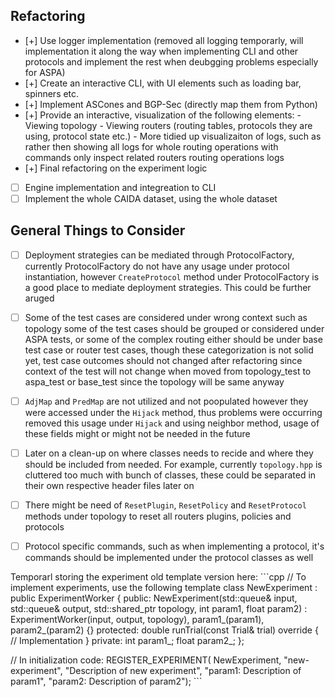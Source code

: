 ## Refactoring
- [+] Use logger implementation (removed all logging temporarly, will
  implementation it along the way when implementing CLI and other protocols and
  implement the rest when deubgging problems especially for ASPA)
- [+] Create an interactive CLI, with UI elements such as loading bar, spinners
  etc.
- [+] Implement ASCones and BGP-Sec (directly map them from Python)
- [+] Provide an interactive, visualization of the following elements:
        - Viewing topology
        - Viewing routers (routing tables, protocols they are using, protocol
          state etc.)
        - More tidied up visualizaiton of logs, such as rather then showing all
          logs for whole routing operations with commands only inspect related
          routers routing operations logs
- [+] Final refactoring on the experiment logic 
- [ ] Engine implementation and integreation to CLI
- [ ] Implement the whole CAIDA dataset, using the whole dataset

## General Things to Consider
- [ ] Deployment strategies can be mediated through ProtocolFactory, currently
  ProtocolFactory do not have any usage under protocol instantiation, however
  `CreateProtocol` method under ProtocolFactory is a good place to mediate
  deployment strategies. This could be further aruged
- [ ] Some of the test cases are considered under wrong context such as topology
  some of the test cases should be grouped or considered under ASPA tests, or
  some of the complex routing either should be under base test case or router
  test cases, though these categorization is not solid yet, test case outcomes
  should not changed after refactoring since context of the test will not change
  when moved from topology_test to aspa_test or base_test since the topology
  will be same anyway
- [ ] `AdjMap` and `PredMap` are not utilized and not poopulated however they
  were accessed under the `Hijack` method, thus problems were occurring removed
  this usage under `Hijack` and using neighbor method, usage of these fields
  might or might not be needed in the future 
- [ ] Later on a clean-up on where classes needs to recide and where they should
  be included from needed. For example, currently `topology.hpp` is cluttered
  too much with bunch of classes, these could be separated in their own
  respective header files later on
- [ ] There might be need of `ResetPlugin`, `ResetPolicy` and `ResetProtocol`
  methods under topology to reset all routers plugins, policies and protocols
- [ ] Protocol specific commands, such as when implementing a protocol, it's
  commands should be implemented under the protocol classes as well


Temporarl storing the experiment old template version here: ```cpp // To
implement experiments, use the following template class NewExperiment : public
ExperimentWorker { public: NewExperiment(std::queue<Trial>& input,
std::queue<double>& output, std::shared_ptr<Topology> topology, int param1,
float param2) : ExperimentWorker(input, output, topology), param1_(param1),
param2_(param2) {} protected: double runTrial(const Trial& trial) override { //
Implementation } private: int param1_; float param2_; };

// In initialization code: REGISTER_EXPERIMENT( NewExperiment, "new-experiment",
"Description of new experiment", "param1: Description of param1", "param2:
Description of param2"); ```



